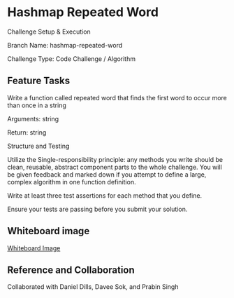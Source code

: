 # Hashmap Repeated Word

Challenge Setup & Execution

Branch Name: hashmap-repeated-word

Challenge Type: Code Challenge / Algorithm

## Feature Tasks

Write a function called repeated word that finds the first word to occur more than once in a string

Arguments: string

Return: string

Structure and Testing

Utilize the Single-responsibility principle: any methods you write should be clean, reusable, abstract component parts to the whole challenge. You will be given feedback and marked down if you attempt to define a large, complex algorithm in one function definition.

Write at least three test assertions for each method that you define.

Ensure your tests are passing before you submit your solution.

## Whiteboard image

[Whiteboard Image](/home/wonde/codefellows/code-401/data-structures-and-algorithms/python/code_challenges/images/repeated_word.jpg)

## Reference and Collaboration

Collaborated with Daniel Dills, Davee Sok, and Prabin Singh
